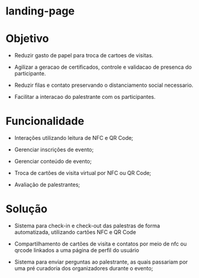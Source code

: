 # landing-page


# Objetivo 

-  Reduzir gasto de papel para troca de cartoes de visitas.
 
-  Agilizar a geracao de certificados, controle e validacao de presenca do participante.
 
-  Reduzir filas e contato preservando o distanciamento social necessario.
 
-  Facilitar a interacao do palestrante com os participantes.

# Funcionalidade

- Interações utilizando leitura de NFC e QR Code;

- Gerenciar inscrições de evento;
    
- Gerenciar conteúdo de evento;

- Troca de cartões de visita virtual por NFC ou QR Code;

- Avaliação de palestrantes;

# Solução

- Sistema para check-in e check-out das palestras de forma automatizada, utilizando cartões NFC e QR Code

- Compartilhamento de cartões de visita e contatos por meio de nfc ou qrcode linkados a uma página de perfil do usuário

- Sistema para enviar perguntas ao palestrante, as quais passariam por uma pré curadoria dos organizadores durante o evento;
